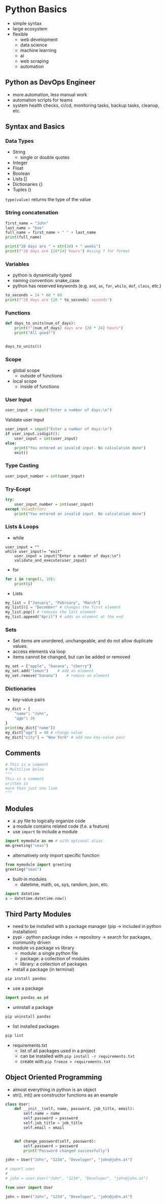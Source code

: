 # Python Basics

- simple syntax
- large ecosystem
- flexible
  - web development
  - data science
  - machine learning
  - ai
  - web scraping
  - automation

## Python as DevOps Engineer
- more automation, less manual work
- automation scripts for teams
- system health checks, ci/cd, monitoring tasks, backup tasks, cleanup, etc.

## Syntax and Basics
### Data Types
- String
  - single or double quotes
- Integer
- Float
- Boolean
- Lists []
- Dictionaries {}
- Tuples ()

`type(value)` returns the type of the value


### String concatenation
```python
first_name = "John"
last_name = "Doe"
full_name = first_name + " " + last_name
print(full_name)
```

```python
print("20 days are " + str(20) + " weeks")
print(f"20 days are {20*24} hours") #using f for format
```

### Variables
- python is dynamically typed
- naming convention: snake_case
- python has reserved keywords (e.g. `and`, `as`, `for`, `while`, `def`, `class`, etc.)
```python
to_seconds = 24 * 60 * 60
print(f"20 days are {20 * to_seconds} seconds")
```

### Functions
```python 
def days_to_units(num_of_days):
    print(f"{num_of_days} days are {20 * 24} hours")
    print("All good!")


days_to_units(6)
```

### Scope
- global scope
  - outside of functions
- local scope
  - inside of functions

### User Input
```python
user_input = input("Enter a number of days:\n")
```

Validate user input
```python
user_input = input("Enter a number of days:\n")
if user_input.isdigit():
    user_input = int(user_input)
else:
    print("You entered an invalid input. No calculation done")
    exit()
```
### Type Casting
```python
user_input_number = int(user_input)
```

### Try-Ecept
```python
try:
    user_input_number = int(user_input)
except ValueError:
    print("You entered an invalid input. No calculation done")
```

### Lists & Loops
- while
```pyton
user_input = ""
while user_input!= "exit"
    user_input = input("Enter a number of days:\n")
    validate_and_execute(user_input)
```
- for
```python
for i in range(1, 10):
    print(i)
```

- Lists
```python
my_list = ["January", "February", "March"]
my_list[0] = "December" # changes the first element
my_list.pop() # removes the last element
my_list.append("April") # adds an element at the end
```

### Sets
- Set items are unordered, unchangeable, and do not allow duplicate values.
- access elements via loop
- items cannot be changed, but can be added or removed
```python
my_set = {"apple", "banana", "cherry"}
my_set.add("lemon")    # add an element
my_set.remove("banana")    # remove an element
```

### Dictionaries
- key-value pairs
```python
my_dict = {
    "name": "John",
    "age": 36
}
print(my_dict["name"])
my_dict["age"] = 40 # change value
my_dict["city"] = "New York" # add new key-value pair

```
## Comments
```python
# This is a comment
# Multiline below
"""
This is a comment
written in
more than just one line
"""
```

## Modules
- a .py file to logically organize code
- a module contains related code (f.e. a feature)
- use `import` to include a module
```python
import mymodule as mm # with optional alias
mm.greeting("seas")
```
- alternatively only import specific function
```python
from mymodule import greeting
greeting("seas")
```
- built-in modules
  - datetime, math, os, sys, random, json, etc.
```python
import datetime
x = datetime.datetime.now()
```

## Third Party Modules
- need to be installed with a package manager (pip -> included in python installation)
- pypi - python package index -> repository -> search for packages, community driven
- module vs package vs library
  - module: a single python file
  - package: a collection of modules
  - library: a collection of packages
- install a package (in terminal)
```bash
pip install pandas
```
- use a package
```python
import pandas as pd
```
- uninstall a package
```bash
pip uninstall pandas
```
- list installed packages
```bash
pip list
```
- requirements.txt
  - list of all packages used in a project
  - can be installed with `pip install -r requirements.txt`
  - create with `pip freeze > requirements.txt`

## Object Oriented Programming
- almost everything in python is an object
- str(), int() are constructor functions as an example
```python
class User:
    def __init__(self, name, password, job_title, email):
        self.name = name
        self.password = password
        self.job_title = job_title
        self.email = email


    def change_password(self, password):
        self.password = password
        print("Password changed successfully")

john = User("John", "1234", "Developer", "john@john.at")
```
```python
# import user
# 
# john = user.User("John", "1234", "Developer", "john@john.at")

from user import User

john = User("John", "1234", "Developer", "john@john.at")
```
